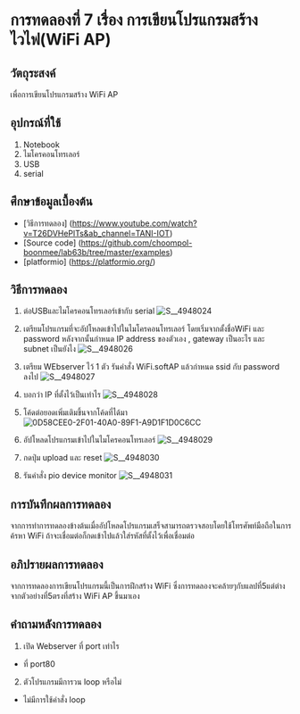 # การทดลองที่ 7 เรื่อง การเขียนโปรแกรมสร้างไวไฟ(WiFi AP)

## วัตถุระสงค์ 
เพื่อการเขียนโปรแกรมสร้าง WiFi AP

## อุปกรณ์ที่ใช้
1. Notebook
2. ไมโครคอนโทรเลอร์
3. USB
4. serial

## ศึกษาข้อมูลเบื้องต้น
* [วิธีการทดลอง] (https://www.youtube.com/watch?v=T26DVHePlTs&ab_channel=TANI-IOT)
* [Source code] (https://github.com/choompol-boonmee/lab63b/tree/master/examples)
* [platformio] (https://platformio.org/)

## วิธีการทดลอง
1. ต่อUSBและไมโครคอนโทรเลอร์เข้ากับ serial
![S__4948024](https://user-images.githubusercontent.com/80882549/113194512-6c4c9600-928b-11eb-8ded-7fe70398bd3e.jpg)

2. เตรียมโปรแกรมที่จะอัปโหลดเข้าไปในไมโครคอนโทรเลอร์ โดยเริ่มจากตั้งชื่อWiFi และ password หลังจากนั้นกำหนด IP address ของตัวเอง , gateway เป็นอะไร และ subnet เป็นยังไง
![S__4948026](https://user-images.githubusercontent.com/80882549/113194566-7a021b80-928b-11eb-8130-4a4c4ae66117.jpg)

3. เตรียม WEbserver ไว้ 1 ตัว รันคำสั่ง WiFi.softAP แล้วกำหนด ssid กับ password ลงไป
![S__4948027](https://user-images.githubusercontent.com/80882549/113194608-84bcb080-928b-11eb-8f58-c6a8fe1ddb95.jpg)

4. บอกว่า IP ที่ตั้งไว้เป็นเท่าไร
![S__4948028](https://user-images.githubusercontent.com/80882549/113194656-8dad8200-928b-11eb-83de-426c009d00e1.jpg)

5. โค้ดต่อยอดเพิ่มเติมขึ้นจากโค้ดที่ได้มา
![0D58CEE0-2F01-40A0-89F1-A9D1F1D0C6CC](https://user-images.githubusercontent.com/80882549/113198104-b33c8a80-928f-11eb-8918-6ca414365329.jpg)

6. อัปโหลดโปรแกรมเข้าไปในไมโครคอนโทรเลอร์
![S__4948029](https://user-images.githubusercontent.com/80882549/113194688-97cf8080-928b-11eb-8efb-6a7e26a2ea68.jpg)

7. กดปุ่ม upload และ reset
![S__4948030](https://user-images.githubusercontent.com/80882549/113194735-a158e880-928b-11eb-9373-a184e377739a.jpg)

8. รันคำสั่ง pio device monitor
![S__4948031](https://user-images.githubusercontent.com/80882549/113194760-a9188d00-928b-11eb-9792-249dc3b443bd.jpg)

## การบันทึกผลการทดลอง
จากการทำการทดลองข้างต้นเมื่ออัปโหลดโปรแกรมเสร็จสามารถตรวจสอบโดยใช้โทรศัพท์มือถือในการค้รหา WiFi ถ้าจะเชื่อมต่อก็กดเข้าไปแล้วใส่รหัสที่ตั้งไว้เพื่อเชื่อมต่อ

## อภิปรายผลการทดลอง
จากการทดลองการเขียนโปรแกรมนี้เป็นการฝึกสร้าง WiFi ซึ่งการทดลองจะคล้ายๆกับแลปที่5แต่ต่างจากตัวอย่างที่5ตรงที่สร้าง WiFi AP ขึ้นมาเอง

## คำถามหลังการทดลอง
1. เปิด Webserver ที่ port เท่าไร
  * ที่ port80
2. ตัวโปรแกรมมีการวน loop หรือไม่
  * ไม่มีการใช้คำสั่ง loop
